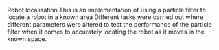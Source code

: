 Robot localisation
This is an implementation of using a particle filter to locate a robot in a known area
Different tasks were carried out where different parameters were altered to test the performance of the particle filter when it comes to accurately locating the robot as it moves in the known space.
